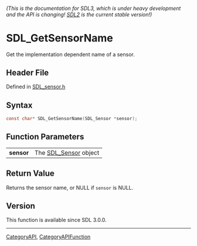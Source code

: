 ###### (This is the documentation for SDL3, which is under heavy development and the API is changing! [SDL2](https://wiki.libsdl.org/SDL2/) is the current stable version!)
# SDL_GetSensorName

Get the implementation dependent name of a sensor.

## Header File

Defined in [SDL_sensor.h](https://github.com/libsdl-org/SDL/blob/main/include/SDL3/SDL_sensor.h)

## Syntax

```c
const char* SDL_GetSensorName(SDL_Sensor *sensor);

```

## Function Parameters

|                |                                     |
| -------------- | ----------------------------------- |
| **sensor**     | The [SDL_Sensor](SDL_Sensor) object |

## Return Value

Returns the sensor name, or NULL if `sensor` is NULL.

## Version

This function is available since SDL 3.0.0.

----
[CategoryAPI](CategoryAPI), [CategoryAPIFunction](CategoryAPIFunction)

